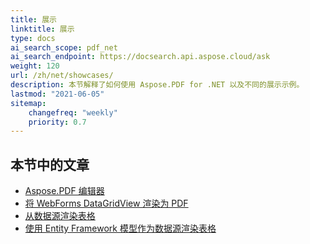```yaml
---
title: 展示
linktitle: 展示
type: docs
ai_search_scope: pdf_net
ai_search_endpoint: https://docsearch.api.aspose.cloud/ask
weight: 120
url: /zh/net/showcases/
description: 本节解释了如何使用 Aspose.PDF for .NET 以及不同的展示示例。
lastmod: "2021-06-05"
sitemap:
    changefreq: "weekly"
    priority: 0.7
---
```

## 本节中的文章

- [Aspose.PDF 编辑器](/pdf/zh/net/aspose-pdf-editor/)
- [将 WebForms DataGridView 渲染为 PDF](/pdf/zh/net/render-webforms-datagridview-to-pdf/)
- [从数据源渲染表格](/pdf/zh/net/render-table-from-the-data-source/)
- [使用 Entity Framework 模型作为数据源渲染表格](/pdf/zh/net/render-table-using-entity-framework-model-as-data-source/)